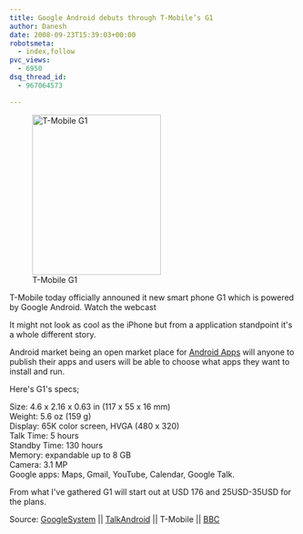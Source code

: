 ```yaml
---
title: Google Android debuts through T-Mobile’s G1
author: Danesh
date: 2008-09-23T15:39:03+00:00
robotsmeta:
  - index,follow
pvc_views:
  - 6950
dsq_thread_id:
  - 967064573

---
```

<figure id="attachment_964" aria-describedby="caption-attachment-964" style="width: 226px" class="wp-caption alignnone"><img loading="lazy" class="size-medium wp-image-964" title="T-Mobile G1" src="/wp-content/uploads/2008/09/tmobile-g1.jpg" alt="T-Mobile G1" width="226" height="282" /><figcaption id="caption-attachment-964" class="wp-caption-text">T-Mobile G1</figcaption></figure>

T-Mobile today officially announed it new smart phone G1 which is powered by Google Android. Watch the webcast

It might not look as cool as the iPhone but from a application standpoint it's a whole different story.

Android market being an open market place for [Android Apps][1] will anyone to publish their apps and users will be able to choose what apps they want to install and run.

Here's G1's specs;

Size: 4.6 x 2.16 x 0.63 in (117 x 55 x 16 mm)  
Weight: 5.6 oz (159 g)  
Display: 65K color screen, HVGA (480 x 320)  
Talk Time: 5 hours  
Standby Time: 130 hours  
Memory: expandable up to 8 GB  
Camera: 3.1 MP  
Google apps: Maps, Gmail, YouTube, Calendar, Google Talk.

From what I've gathered G1 will start out at USD 176 and 25USD-35USD for the plans.

Source: [GoogleSystem][2] || [TalkAndroid][3] || T-Mobile || [BBC][4]

 [1]: http://android-developers.blogspot.com/2008/08/android-market-user-driven-content.html
 [2]: http://googlesystem.blogspot.com/2008/09/android-makes-its-debut.html
 [3]: http://www.talkandroid.com/243-t-mobile-g1-website-handset-specs/
 [4]: http://news.bbc.co.uk/2/hi/technology/7630888.stm